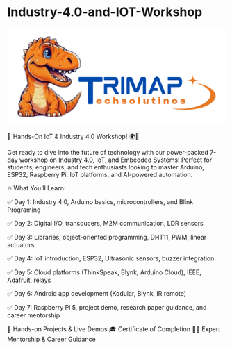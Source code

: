 # Industry-4.0-and-IOT-Workshop
![image_alt](https://github.com/TriMAPTechsolutions/TriMAPTechsolution/blob/b821134f472ad9f9e245d8662fcb6618a2adfae1/Screenshot%202025-03-26%20114218.png)

🚀 Hands-On IoT & Industry 4.0 Workshop! 🌍🔌

Get ready to dive into the future of technology with our power-packed 7-day workshop on Industry 4.0, IoT, and Embedded Systems! Perfect for students, engineers, and tech enthusiasts looking to master Arduino, ESP32, Raspberry Pi, IoT platforms, and AI-powered automation.

🔥 What You’ll Learn:

✅ Day 1: Industry 4.0, Arduino basics, microcontrollers, and Blink Programing

✅ Day 2: Digital I/O, transducers, M2M communication, LDR sensors

✅ Day 3: Libraries, object-oriented programming, DHT11, PWM, linear actuators

✅ Day 4: IoT introduction, ESP32, Ultrasonic sensors, buzzer integration

✅ Day 5: Cloud platforms (ThinkSpeak, Blynk, Arduino Cloud), IEEE, Adafruit, relays

✅ Day 6: Android app development (Kodular, Blynk, IR remote)

✅ Day 7: Raspberry Pi 5, project demo, research paper guidance, and career mentorship

📍 Hands-on Projects & Live Demos
🎓 Certificate of Completion
👨‍🏫 Expert Mentorship & Career Guidance
